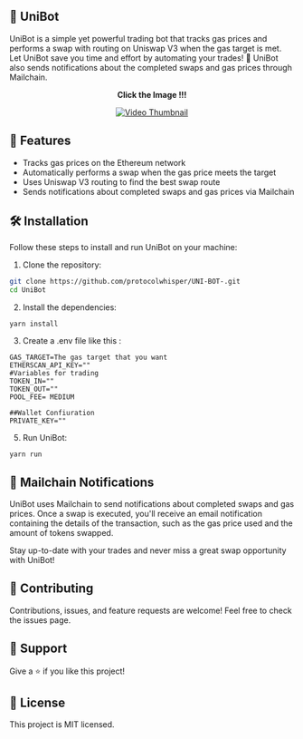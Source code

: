 ## 🦄 UniBot
UniBot is a simple yet powerful trading bot that tracks gas prices and performs a swap with routing on Uniswap V3 when the gas target is met. Let UniBot save you time and effort by automating your trades! 🚀 UniBot also sends notifications about the completed swaps and gas prices through Mailchain.
<p align="center">
  <strong>Click the Image !!!</strong>
</p>
<p align="center">
  <a href="https://www.youtube.com/watch?v=Ua3HtrrQtJc&ab_channel=CartesianCaramel">
    <img src="https://bafkreidpw6vgjaj4yblf34r5juej3jafjzl5e2wyq56rqblyofdnosjili.ipfs.nftstorage.link/" alt="Video Thumbnail">
  </a>
</p>


## 🌟 Features
- Tracks gas prices on the Ethereum network
- Automatically performs a swap when the gas price meets the target
- Uses Uniswap V3 routing to find the best swap route
- Sends notifications about completed swaps and gas prices via Mailchain

## 🛠️ Installation

Follow these steps to install and run UniBot on your machine:

1. Clone the repository:

```bash
git clone https://github.com/protocolwhisper/UNI-BOT-.git
cd UniBot
```
2. Install the dependencies:
```
yarn install
```
3. Create a .env file like this : 
```
GAS_TARGET=The gas target that you want 
ETHERSCAN_API_KEY=""
#Variables for trading
TOKEN_IN=""
TOKEN_OUT=""
POOL_FEE= MEDIUM

##Wallet Confiuration
PRIVATE_KEY=""
```
5. Run UniBot:
```
yarn run
```
## 💌 Mailchain Notifications
UniBot uses Mailchain to send notifications about completed swaps and gas prices. Once a swap is executed, you'll receive an email notification containing the details of the transaction, such as the gas price used and the amount of tokens swapped.

Stay up-to-date with your trades and never miss a great swap opportunity with UniBot!

## 🤝 Contributing
Contributions, issues, and feature requests are welcome! Feel free to check the issues page.

## 💖 Support
Give a ⭐️ if you like this project!

## 📄 License
This project is MIT licensed.
